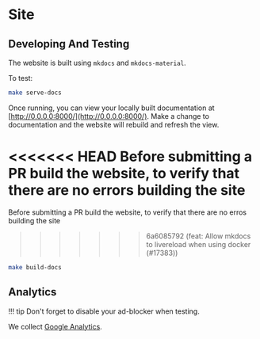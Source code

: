 # Site

## Developing And Testing

The website is built using `mkdocs` and `mkdocs-material`.

To test:

```bash
make serve-docs
```
Once running, you can view your locally built documentation at [http://0.0.0.0:8000/](http://0.0.0.0:8000/).
Make a change to documentation and the website will rebuild and refresh the view.

<<<<<<< HEAD
Before submitting a PR build the website, to verify that there are no errors building the site
=======
Before submitting a PR build the website, to verify that there are no erros building the site
>>>>>>> 6a6085792 (feat: Allow mkdocs to livereload when using docker (#17383))
```bash
make build-docs
```

## Analytics

!!! tip
    Don't forget to disable your ad-blocker when testing.

We collect [Google Analytics](https://analytics.google.com/analytics/web/#/report-home/a105170809w198079555p192782995).
